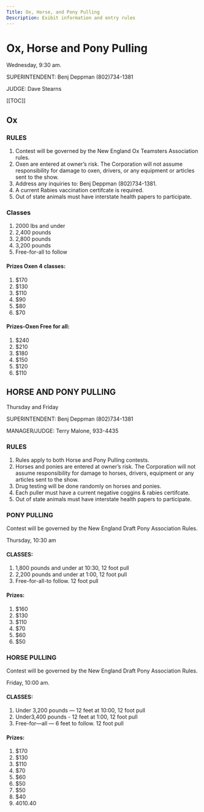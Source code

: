 ```yaml
---
Title: Ox, Horse, and Pony Pulling
Description: Exibit information and entry rules
---
```


# Ox, Horse and Pony Pulling
Wednesday, 9:30 am.

SUPERINTENDENT: Benj Deppman (802)734-1381

JUDGE: Dave Stearns


[[TOC]]

## Ox

### RULES
1. Contest will be governed by the New England Ox Teamsters Association rules.
2. Oxen are entered at owner’s risk. The Corporation will not assume responsibility for
damage to oxen, drivers, or any equipment or articles sent to the show.
3. Address any inquiries to: Benj Deppman (802)734-1381.
4. A current Rabies vaccination certifcate is required.
5. Out of state animals must have interstate health papers to participate.


### Classes
1. 2000 lbs and under
2. 2,400 pounds
3. 2,800 pounds
4. 3,200 pounds
5. Free-for-all to follow

#### Prizes Oxen 4 classes:
1. $170
2. $130
3. $110
4. $90
5. $80
6. $70

#### Prizes-Oxen Free for all:
1. $240
2. $210
3. $180
4. $150
5. $120
6. $110

## HORSE AND PONY PULLING
Thursday and Friday

SUPERINTENDENT: Benj Deppman (802)734-1381

MANAGER/JUDGE: Terry Malone, 933-4435

### RULES
1. Rules apply to both Horse and Pony Pulling contests.
2. Horses and ponies are entered at owner’s risk. The Corporation will not assume responsibility for
damage to horses, drivers, equipment or any articles sent to the show.
3. Drug testing will be done randomly on horses and ponies.
4. Each puller must have a current negative coggins & rabies certifcate.
5. Out of state animals must have interstate health papers to participate.

### PONY PULLING

Contest will be governed by the New England Draft Pony Association Rules.

Thursday, 10:30 am

#### CLASSES:
1. 1,800 pounds and under at 10:30, 12 foot pull
2. 2,200 pounds and under at 1:00, 12 foot pull
3. Free-for-all-to follow. 12 foot pull

#### Prizes:
1. $160
2. $130
3. $110
4. $70
5. $60
6. $50

### HORSE PULLING
Contest will be governed by the New England Draft Pony Association Rules.

Friday, 10:00 am.

#### CLASSES:
1. Under 3,200 pounds — 12 feet at 10:00, 12 foot pull
2. Under3,400 pounds - 12 feet at 1:00, 12 foot pull
3. Free-for—all — 6 feet to follow. 12 foot pull

#### Prizes: 
1. $170
2. $130
3. $110
4. $70
5. $60
6. $50
7. $50
8. $40 
9. $40
10.$40

